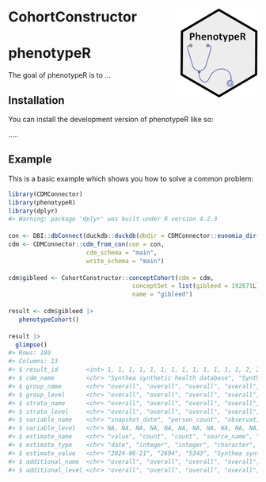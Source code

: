 
<!-- README.md is generated from README.Rmd. Please edit that file -->

# CohortConstructor <img src="man/figures/logo.png" align="right" height="180"/>

# phenotypeR

<!-- badges: start -->
<!-- badges: end -->

The goal of phenotypeR is to …

## Installation

You can install the development version of phenotypeR like so:

…..

## Example

This is a basic example which shows you how to solve a common problem:

``` r
library(CDMConnector)
library(phenotypeR)
library(dplyr)
#> Warning: package 'dplyr' was built under R version 4.2.3

con <- DBI::dbConnect(duckdb::duckdb(dbdir = CDMConnector::eunomia_dir()))
cdm <- CDMConnector::cdm_from_con(con = con,
                      cdm_schema = "main",
                      write_schema = "main")

cdm$gibleed <- CohortConstructor::conceptCohort(cdm = cdm,
                                   conceptSet = list(gibleed = 192671L),
                                   name = "gibleed")

result <- cdm$gibleed |>
   phenotypeCohort()

result |> 
  glimpse()
#> Rows: 180
#> Columns: 13
#> $ result_id        <int> 1, 1, 1, 1, 1, 1, 1, 1, 1, 1, 1, 1, 1, 2, 2, 2, 2, 2,…
#> $ cdm_name         <chr> "Synthea synthetic health database", "Synthea synthet…
#> $ group_name       <chr> "overall", "overall", "overall", "overall", "overall"…
#> $ group_level      <chr> "overall", "overall", "overall", "overall", "overall"…
#> $ strata_name      <chr> "overall", "overall", "overall", "overall", "overall"…
#> $ strata_level     <chr> "overall", "overall", "overall", "overall", "overall"…
#> $ variable_name    <chr> "snapshot_date", "person_count", "observation_period_…
#> $ variable_level   <chr> NA, NA, NA, NA, NA, NA, NA, NA, NA, NA, NA, NA, NA, N…
#> $ estimate_name    <chr> "value", "count", "count", "source_name", "version", …
#> $ estimate_type    <chr> "date", "integer", "integer", "character", "character…
#> $ estimate_value   <chr> "2024-06-21", "2694", "5343", "Synthea synthetic heal…
#> $ additional_name  <chr> "overall", "overall", "overall", "overall", "overall"…
#> $ additional_level <chr> "overall", "overall", "overall", "overall", "overall"…
```
